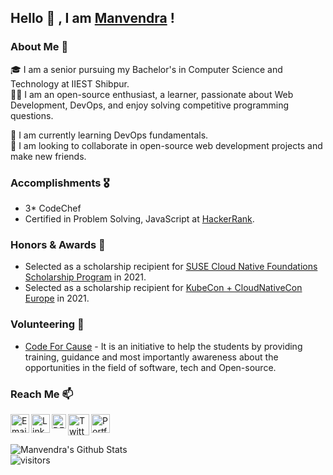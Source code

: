 ## Hello 👋 , I am [Manvendra](https://manvendra-rajpoot.web.app/) !

### About Me 🚀
🎓  I am a senior pursuing my Bachelor's in Computer Science and Technology at IIEST Shibpur. </br>
👨‍💻   I am an open-source enthusiast, a learner, passionate about Web Development, DevOps, and enjoy solving competitive programming questions. </br> 
<!-- 🔭  I’m currently working on </br> -->
🌱  I am currently learning DevOps fundamentals.</br>
👯  I am looking to collaborate in open-source web development projects and make new friends. </br>

### Accomplishments 🎖️
- 3* CodeChef
- Certified in Problem Solving, JavaScript at [HackerRank](https://www.hackerrank.com/manu264). </br>

### Honors & Awards 🏅
- Selected as a scholarship recipient for [SUSE Cloud Native Foundations Scholarship Program](https://www.udacity.com/scholarships/suse-cloud-native-foundations-scholarship) in 2021.</br>
- Selected as a scholarship recipient for [KubeCon + CloudNativeCon Europe](https://events.linuxfoundation.org/kubecon-cloudnativecon-europe/) in 2021.</br>

### Volunteering 🙌
- [Code For Cause](https://codecau.se/yt) - It is an initiative to help the students by providing training, guidance and most importantly awareness about the opportunities in the field of software, tech and Open-source.


### Reach Me 📫
<a href="mailto:manvendra141986@gmail.com">
  <img align="left" width="30px" src="https://img.icons8.com/fluent/48/000000/email-open.png" alt="Email"/>
</a>
<a href="https://www.linkedin.com/in/manvendrajpoot/">
  <img align="left" width="30px" src="https://img.icons8.com/fluent/48/000000/linkedin.png" alt="LinkedIn"/>
</a>
<a href="https://dev.to/manvendrajpoot">
  <img width="23px" align="left" src="https://d2fltix0v2e0sb.cloudfront.net/dev-badge.svg" alt="DEV" />
</a>
<a href="https://twitter.com/manvendrajpoot_/">
  <img align="left" width="34px" src="https://img.icons8.com/color/48/000000/twitter--v1.png" alt="Twitter"/>
</a>
<!-- <a href="https://www.instagram.com/manvendrajpoot_/">
  <img align="left" width="30px" src="https://img.icons8.com/fluent/64/000000/instagram-new.png" alt="Instagram"/>
</a>
<a href="#">
  <img align="left" width="30px" src="https://img.icons8.com/material-two-tone/24/000000/open-resume.png" alt="fb" />
</a>-->
<a href="https://manvendra-rajpoot.web.app/">
  <img align="left" width="30px" src="https://img.icons8.com/plumpy/48/000000/portfolio.png" alt="Portfolio" />
</a> 
<br />
<br />


![Manvendra's Github Stats](https://github-readme-stats.vercel.app/api?username=manvendra-rajpoot&show_icons=true&hide_border=true)
<br />
![visitors](https://visitor-badge.laobi.icu/badge?page_id=manvendra-rajpoot.manvendra-rajpoot)

<!--
**manvendra-rajpoot/manvendra-rajpoot** is a ✨ _special_ ✨ repository because its `README.md` (this file) appears on your GitHub profile.

Here are some ideas to get you started:

- 🔭 I’m currently working on ...
- 🌱 I’m currently learning ...
- 👯 I’m looking to collaborate on ...
- 🤔 I’m looking for help with ...
- 💬 Ask me about ...
- 📫 How to reach me: ...
- 😄 Pronouns: ...
- ⚡ Fun fact: ...
-->
